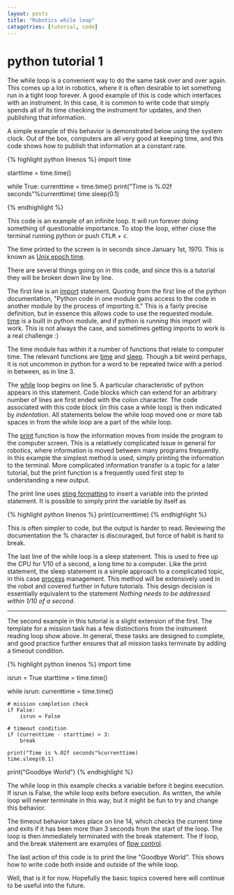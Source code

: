 ```yaml
---
layout: posts
title: "Robotics while loop"
catagotries: [tutorial, code]
---
```


# python tutorial 1

The while loop is a convenient way to do the same task over and over again. This
comes up a lot in robotics, where it is often desirable to let something run in
a tight loop forever. A good example of this is code which interfaces with an
instrument. In this case, it is common to write code that simply spends all of
its time checking the instrument for updates, and then publishing that
information.

A simple example of this behavior is demonstrated below using the system clock.
Out of the box, computers are all very good at keeping time, and this code
shows how to publish that information at a constant rate.

{% highlight python linenos %}
import time

starttime = time.time()

while True:
    currenttime = time.time()
    print("Time is %.02f seconds"%currenttime)
    time.sleep(0.1)

{% endhighlight %}

This code is an example of an infinite loop. It will run forever doing
something of questionable importance. To stop the loop, either close the
terminal running python or push <kbd>CTLR</kbd> + <kbd>c</kbd>.

The time printed to the screen is in seconds since January 1st, 1970. This is
known as [Unix epoch time](http://en.wikipedia.org/wiki/Unix_time).

There are several things going on in this code, and since this is a tutorial
they will be broken down line by line.

The first line is an [import](http://docs.python.org/3/reference/import.html)
statement. Quoting from the first line of the python documentation, "Python
code in one module gains access to the code in another module by the process
of importing it." This is a fairly precise definition, but in essence this
allows code to use the requested module.
[time](http://docs.python.org/3/library/time.html?highlight=time#module-time)
is a built in python module, and if python is running this import will
work. This is not always the case, and sometimes getting imports to work is a
real challenge :)

The time module has within it a number of functions that relate to computer
time. The relevant functions are [time](https://docs.python.org/3/library/time.html?highlight=time#time.time)
and [sleep](https://docs.python.org/3/library/time.html?highlight=time#time.sleep).
Though a bit weird perhaps, it is not uncommon in python for a word to be
repeated twice with a period in between, as in line 3.

The [while](https://docs.python.org/3/reference/compound_stmts.html#while)
loop begins on line 5. A particular characteristic of python appears in
this statement. Code blocks which can extend for an arbitrary number of lines
are first ended with the colon character. The code associated with this code
block (in this case a while loop) is then indicated by *indentation*. All
statements below the while loop moved one or more tab spaces in from the while
loop are a part of the while loop.

The [print](https://docs.python.org/3/library/functions.html#print) function
is how the information moves from inside the program to the computer screen.
This is a relatively complicated issue in general for robotics, where
information is moved between many programs frequently. In this example the
simplest method is used, simply printing the information to the terminal. More
complicated information transfer is a topic for a later tutorial, but the print
function is a frequently used first step to understanding a new output.

The print line uses [sting formatting](https://docs.python.org/3/library/stdtypes.html#string-formatting)
to insert a variable into the printed statement. It is possible to simply print
the variable by itself as

{% highlight python linenos %}
print(currenttime)
{% endhighlight %}

This is often simpler to code, but the output is harder to read. Reviewing the
documentation the % character is discouraged, but force of habit is hard to break.



The last line of the while loop is a sleep statement. This is used to free up
the CPU for 1/10 of a second, a long time to a computer. Like the
print statement, the sleep statement is a simple approach to a complicated
topic, in this case [process](https://en.wikipedia.org/wiki/Process_(computing))
management. This method will be extensively
used in the robot and covered further in future tutorials. This design decision
is essentially equivalent to the statement *Nothing needs to be
addressed within 1/10 of a second*.

---

The second example in this tutorial is a slight extension of the first. The
template for a mission task has a few distinctions from the instrument reading
loop show above. In general, these tasks are designed to complete, and good
practice further ensures that all mission tasks terminate by adding a
timeout condition.

{% highlight python linenos %}
import time

isrun = True
starttime = time.time()

while isrun:
    currenttime = time.time()

    # mission completion check
    if False:
        isrun = False

    # timeout condition
    if (currenttime - starttime) > 3:
        break

    print("Time is %.02f seconds"%currenttime)
    time.sleep(0.1)

print("Goodbye World")
{% endhighlight %}

The while loop in this example checks a variable before it begins execution. If
isrun is False, the while loop exits before execution. As written, the while
loop will never terminate in this way, but it might be fun to try and change
this behavior.

The timeout behavior takes place on line 14, which checks the current time and
exits if it has been more than 3 seconds from the start of the loop. The loop
is then immediately terminated with the break statement. The if loop, and the
break statement are examples of [flow control](https://docs.python.org/3.7/tutorial/controlflow.html?highlight=break).

The last action of this code is to print the line "Goodbye World". This shows
how to write code both inside and outside of the while loop.

Well, that is it for now. Hopefully the basic topics covered here will continue
to be useful into the future.
